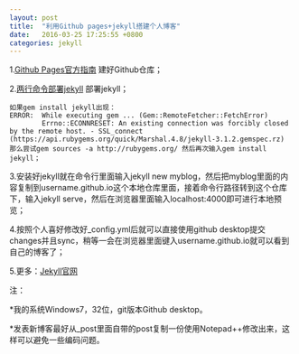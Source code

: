 ```yaml
---
layout: post
title:  "利用Github pages+jekyll搭建个人博客"
date:   2016-03-25 17:25:55 +0800
categories: jekyll
---
```

1.[Github Pages官方指南] 建好Github仓库；

2.[两行命令部署jekyll] 部署jekyll；

	如果gem install jekyll出现：
	ERROR:  While executing gem ... (Gem::RemoteFetcher::FetchError)
	        Errno::ECONNRESET: An existing connection was forcibly closed by the remote host. - SSL_connect (https://api.rubygems.org/quick/Marshal.4.8/jekyll-3.1.2.gemspec.rz)
	那么尝试gem sources -a http://rubygems.org/ 然后再次输入gem install jekyll；
	
3.安装好jekyll就在命令行里面输入jekyll new myblog，然后把myblog里面的内容复制到username.github.io这个本地仓库里面，接着命令行路径转到这个仓库下，输入jekyll serve，然后在浏览器里面输入localhost:4000即可进行本地预览；

4.按照个人喜好修改好_config.yml后就可以直接使用github desktop提交changes并且sync，稍等一会在浏览器里面键入username.github.io就可以看到自己的博客了；

5.更多：[Jekyll官网]

注：

*我的系统Windows7，32位，git版本Github desktop。

*发表新博客最好从_post里面自带的post复制一份使用Notepad++修改出来，这样可以避免一些编码问题。

[Github Pages官方指南]: https://pages.github.com/
[两行命令部署jekyll]: https://davidburela.wordpress.com/2015/11/28/easily-install-jekyll-on-windows-with-3-command-prompt-entries-and-chocolatey/
[Jekyll官网]: https://jekyllrb.com/docs/home/
